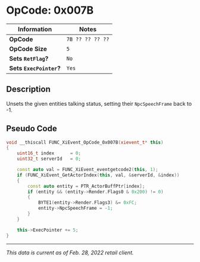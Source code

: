 # OpCode: 0x007B

| Information               | Notes |
|---                        |---    |
| **OpCode**                | `7B ?? ?? ?? ??` |
| **OpCode Size**           | `5`   |
| **Sets `RetFlag`?**       | `No`  |
| **Sets `ExecPointer`?**   | `Yes` |

## Description

Unsets the given entities talking status, setting their `NpcSpeechFrame` back to -1.

## Pseudo Code

```cpp
void __thiscall FUNC_XiEvent_OpCode_0x007B(xievent_t* this)
{
    uint16_t index      = 0;
    uint32_t serverId   = 0;

    const auto val = FUNC_XiEvent_eventgetcode2(this, 1);
    if (FUNC_XiEvent_GetActorIndex(this, val, &serverId, &index))
    {
        const auto entity = PTR_ActorBuffPtr[index];
        if (entity && (entity->Render.Flags0 & 0x200) != 0)
        {
            BYTE1(entity->Render.Flags3) &= 0xFC;
            entity->NpcSpeechFrame = -1;
        }
    }

    this->ExecPointer += 5;
}
```

---

_This data is current as of Feb. 28, 2022 retail client._